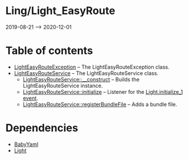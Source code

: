Ling/Light_EasyRoute
================
2019-08-21 --> 2020-12-01




Table of contents
===========

- [LightEasyRouteException](https://github.com/lingtalfi/Light_EasyRoute/blob/master/doc/api/Ling/Light_EasyRoute/Exception/LightEasyRouteException.md) &ndash; The LightEasyRouteException class.
- [LightEasyRouteService](https://github.com/lingtalfi/Light_EasyRoute/blob/master/doc/api/Ling/Light_EasyRoute/Service/LightEasyRouteService.md) &ndash; The LightEasyRouteService class.
    - [LightEasyRouteService::__construct](https://github.com/lingtalfi/Light_EasyRoute/blob/master/doc/api/Ling/Light_EasyRoute/Service/LightEasyRouteService/__construct.md) &ndash; Builds the LightEasyRouteService instance.
    - [LightEasyRouteService::initialize](https://github.com/lingtalfi/Light_EasyRoute/blob/master/doc/api/Ling/Light_EasyRoute/Service/LightEasyRouteService/initialize.md) &ndash; Listener for the [Light.initialize_1 event](https://github.com/lingtalfi/Light/blob/master/personal/mydoc/pages/events.md).
    - [LightEasyRouteService::registerBundleFile](https://github.com/lingtalfi/Light_EasyRoute/blob/master/doc/api/Ling/Light_EasyRoute/Service/LightEasyRouteService/registerBundleFile.md) &ndash; Adds a bundle file.


Dependencies
============
- [BabyYaml](https://github.com/lingtalfi/BabyYaml)
- [Light](https://github.com/lingtalfi/Light)


